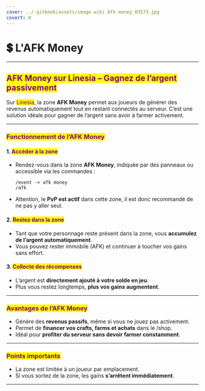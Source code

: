 ```yaml
---
cover: ../.gitbook/assets/image wiki Afk money_03573.jpg
coverY: 0
---
```


# 💲 L'AFK Money

***

## <mark style="color:purple;">AFK Money sur Linesia – Gagnez de l’argent passivement</mark>

Sur <mark style="color:purple;">Linesia</mark>, la zone **AFK Money** permet aux joueurs de générer des revenus automatiquement tout en restant connectés au serveur. C’est une solution idéale pour gagner de l’argent sans avoir à farmer activement.

***

### <mark style="color:purple;">Fonctionnement de l’AFK Money</mark>

#### 1. <mark style="color:purple;">Accéder à la zone</mark>

*   Rendez-vous dans la zone **AFK Money**, indiquée par des panneaux ou accessible via les commandes :

    ```
    /event -> afk money
    /afk
    ```
* Attention, le **PvP est actif** dans cette zone, il est donc recommandé de ne pas y aller seul.

#### 2. <mark style="color:purple;">Restez dans la zone</mark>

* Tant que votre personnage reste présent dans la zone, vous **accumulez de l’argent automatiquement**.
* Vous pouvez rester immobile (AFK) et continuer à toucher vos gains sans effort.

#### 3. <mark style="color:purple;">Collecte des récompenses</mark>

* L’argent est **directement ajouté à votre solde en jeu**.
* Plus vous restez longtemps, **plus vos gains augmentent**.

***

### <mark style="color:purple;">Avantages de l’AFK Money</mark>

* Génère des **revenus passifs**, même si vous ne jouez pas activement.
* Permet de **financer vos crafts, farms et achats** dans le /shop.
* Idéal pour **profiter du serveur sans devoir farmer constamment**.

***

### <mark style="color:purple;">Points importants</mark>

* La zone est limitée à un joueur par emplacement.
* Si vous sortez de la zone, les gains **s’arrêtent immédiatement**.

***
